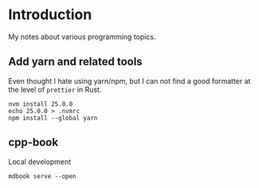 # Introduction 

My notes about various programming topics.

## Add yarn and related tools

Even thought I hate using yarn/npm, but I can not find a good formatter at the
level of `prettier` in Rust.

```
nvm install 25.0.0
echo 25.0.0 > .nvmrc
npm install --global yarn
```



## cpp-book

Local development

```
mdbook serve --open
```
